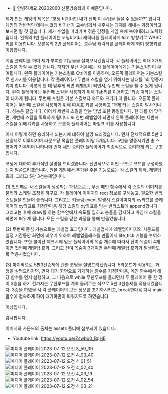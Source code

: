 - 👋 안녕하세요 20202060 신문방송학과 이예준입니다.

제가 만든 게임의 제목은 “코딩 비기너인 내가 진짜 이 수업을 들을 수 있을까?” 입니다.
게임의 전반적인 테마는 코딩 비기너가 교수님께서 내주시는 과제를 해내는 과정이라고 보시면 될 것 같습니다. 제가 수업을 따라가며 겪은 감정을 게임 속에 녹여내려고 노력했습니다.
왼쪽의 1번 플레이어는 코딩비기너 캐릭터를 플레이하게 되고 방향키로 WASD키를 이용합니다. 
오른쪽의 2번 플레이어는 교수님 캐릭터를 플레이하게 되며 방향키를 이용합니다. 

게임 플레이를 하며 제가 부여한 기능들을 살펴보시겠습니다. 
각 플레이어는 최대 3개의 스킬을 가질 수 있게 됩니다. 하지만 우선 처음에는 각 플레이어에게는 기본스킬만이 부여됩니다. 왼쪽 플레이어는 기본스킬로 Ctrl키를 이용하며, 오른쪽 플레이어는 기본스킬로 한자키를 이용합니다.
각 플레이어가 두번째 스킬을 얻기 위해서는 상대를 1회 명중시켜야 합니다. 이렇게 한 대 맞추게 되면 레벨업이 되면서, 두번째 스킬을 쓸 수 있게 됩니다. 왼쪽 플레이어는 두번째 스킬을 사용하기 위해 Tab키를 이용하고 ‘죄송’이라는 스킬이 나가게 됩니다. 두번째 스킬은 기본 스킬보다 속도와 크기가 더 큽니다. 오른쪽 플레이어는 두번째 스킬을 사용하기 위해 따옴표 키를 사용하고 ‘과제’라는 스킬이 발사됩니다. 성능은 같습니다.
이어서 세번째 스킬을 얻는 방법 또한 동일합니다. 한 대를 더 맞추면, 세번째 스킬을 획득하게 됩니다. 또 한번 레벨업이 되면서 왼쪽 플레이어는 세번째 스킬을 위해 Q키를 사용하고 오른쪽 플레이어는 마침표 키를 사용합니다. 

이제 어떻게 하면 승리하게 되는지에 대하여 설명 드리겠습니다. 먼저 전체적으로 5판 3선승제로 이루어지며 라운드당 목숨은 플레이어당 5개입니다. 5번을 명중시키면 총 스코어가 기록되어 나타나며 먼저 세번 승리한 플레이어가 최종적으로 승리하게 되는 구조입니다. 

코딩에 대하여 추가적인 설명을 드리겠습니다. 전반적으로 어떤 구조로 코드를 구성하였는지 말씀드리겠습니다. 원본 게임에서 추가된 주된 기능으로는 각 스킬의 제작, 레벨업 효과, 그리고 5판 3선승제입니다.

(1) 첫번째로 각 스킬들이 생성되는 과정으로는, 우선 메인 함수에서 각 스킬의 이미지를 불러와 스케일 조정을 하구요. 각 플레이어 이미지의 rect 정보를 구해놓고, 필요한 빈리스트들을 만들어 놓습니다. 그리고는 키눌림 event 발생시 스킬이미지의 xy좌표를 플레이어의 xy좌표로 지정한다음 해당 스킬의 xy좌표를 담는 빈리스트에 append합니다. 그리고는 후에 draw를 하는 함수안에서 속도를 입히고 충돌을 감지하고 마침내 스킬을 화면에 띄우게 됩니다. 모든 스킬을 같은 과정을 통해 만들었습니다. 

(2) 두번째 중심 기능으로는 레벨업 효과입니다. 레벨업시에 레벨업이미지와 사운드를 일정 시간동안 화면에 띄우기 위하여 레벨업클래스를 만들어서 life_tick 기능을 부여하였습니다. 또한 콜이젼 체크시에 맞은 플레이어의 목숨 개수에 따라서 잔여 목숨이 4개이면 첫번째 레벨업 효과, 그리고 잔여 목숨이 3개이면 두번째 레벨업 효과가 발생하도록 적용시켰습니다. 

(3) 마지막으로 5판3선승제에 관한 코딩을 설명드리겠습니다. 5라운드가 적용되는 과정을 설명드리자면, 먼저 대기 화면으로 가게하는 함수를 지정한다음, 메인 함수에서 해당 함수를 먼저 실행하고, 그 다음으로 while 무한루프를 돌리면서 두 플레이어 중 한 명이 3승을 하기 전까지는 무한루프를 계속 돌려주는 식으로 5판 3선승제를 적용시켰습니다. 3승을 하였을 시 각 플레이어의 모든 정보를 초기화시키고, break한다음 다시 main함수에 접속하게 하여 대기화면이 띄워지도록 하였습니다.

이상입니다. 

감사합니다.

이미지와 사운드의 출처는 assets 폴더에 첨부되어 있습니다.

- Youtube link: https://youtu.be/Zswbo0_BqHE

![미디어 플레이어 2023-07-12 오전 3_59_39](https://github.com/qlswns0/qlswns0/assets/138393299/d88ff9cb-c992-4adf-b29e-2da51dfc072f)
![미디어 플레이어 2023-07-12 오전 4_03_40](https://github.com/qlswns0/qlswns0/assets/138393299/ed3446a8-3ab0-4ab6-a64b-7451dc35e5a1)
![미디어 플레이어 2023-07-12 오전 4_01_51](https://github.com/qlswns0/qlswns0/assets/138393299/61208ab2-371e-4bc5-afa1-8f6e297eed95)
![미디어 플레이어 2023-07-12 오전 4_02_40](https://github.com/qlswns0/qlswns0/assets/138393299/9268d849-6eba-455c-9136-d0efde67dc2b)
![미디어 플레이어 2023-07-12 오전 4_03_19](https://github.com/qlswns0/qlswns0/assets/138393299/ece5ec54-dd5c-4eec-b1aa-419b05d1ec92)
![미디어 플레이어 2023-07-12 오전 4_02_54](https://github.com/qlswns0/qlswns0/assets/138393299/984f324b-f1ea-4163-ab25-8bf4738f78f5)
![미디어 플레이어 2023-07-12 오전 4_03_21](https://github.com/qlswns0/qlswns0/assets/138393299/07bc982f-cc96-401c-8c38-0ea20093006d)



<!---
qlswns0/qlswns0 is a ✨ special ✨ repository because its `README.md` (this file) appears on your GitHub profile.
You can click the Preview link to take a look at your changes.
--->

